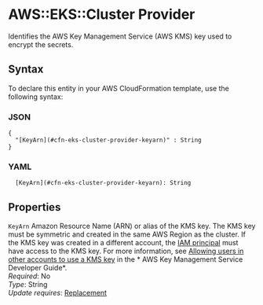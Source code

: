 # AWS::EKS::Cluster Provider<a name="aws-properties-eks-cluster-provider"></a>

Identifies the AWS Key Management Service \(AWS KMS\) key used to encrypt the secrets\.

## Syntax<a name="aws-properties-eks-cluster-provider-syntax"></a>

To declare this entity in your AWS CloudFormation template, use the following syntax:

### JSON<a name="aws-properties-eks-cluster-provider-syntax.json"></a>

```
{
  "[KeyArn](#cfn-eks-cluster-provider-keyarn)" : String
}
```

### YAML<a name="aws-properties-eks-cluster-provider-syntax.yaml"></a>

```
  [KeyArn](#cfn-eks-cluster-provider-keyarn): String
```

## Properties<a name="aws-properties-eks-cluster-provider-properties"></a>

`KeyArn`  <a name="cfn-eks-cluster-provider-keyarn"></a>
Amazon Resource Name \(ARN\) or alias of the KMS key\. The KMS key must be symmetric and created in the same AWS Region as the cluster\. If the KMS key was created in a different account, the [IAM principal](https://docs.aws.amazon.com/IAM/latest/UserGuide/id_roles_terms-and-concepts.html) must have access to the KMS key\. For more information, see [Allowing users in other accounts to use a KMS key](https://docs.aws.amazon.com/kms/latest/developerguide/key-policy-modifying-external-accounts.html) in the * AWS Key Management Service Developer Guide*\.  
*Required*: No  
*Type*: String  
*Update requires*: [Replacement](https://docs.aws.amazon.com/AWSCloudFormation/latest/UserGuide/using-cfn-updating-stacks-update-behaviors.html#update-replacement)